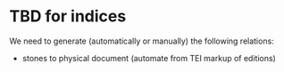 # TBD for indices #

We need to generate (automatically or manually) the following relations:


- stones to physical document (automate from TEI markup of editions)
